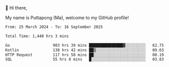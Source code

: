 👋 Hi there,

My name is Puttapong (Ma), welcome to my GitHub profile!

<!--START_SECTION:waka-->

```txt
From: 25 March 2024 - To: 16 September 2025

Total Time: 1,440 hrs 3 mins

Go                   903 hrs 39 mins ███████████████▓░░░░░░░░░   62.75 %
Kotlin               138 hrs 42 mins ██▒░░░░░░░░░░░░░░░░░░░░░░   09.63 %
HTTP Request         117 hrs 58 mins ██░░░░░░░░░░░░░░░░░░░░░░░   08.19 %
SQL                  55 hrs 8 mins   █░░░░░░░░░░░░░░░░░░░░░░░░   03.83 %
```

<!--END_SECTION:waka-->
